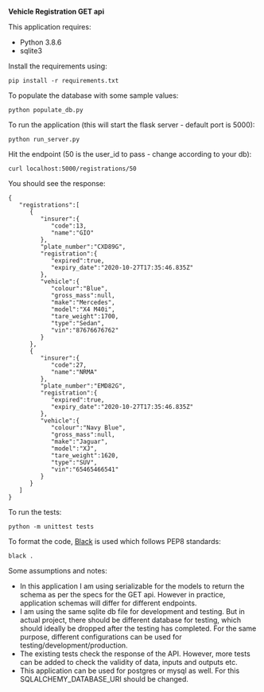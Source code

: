 **Vehicle Registration GET api**

This application requires:
- Python 3.8.6
- sqlite3

Install the requirements using:
```
pip install -r requirements.txt
```

To populate the database with some sample values:
```
python populate_db.py
```

To run the application (this will start the flask server - default port is 5000):

```
python run_server.py
```

Hit the endpoint (50 is the user_id to pass - change according to your db):

```
curl localhost:5000/registrations/50
```

You should see the response:

```
{
   "registrations":[
      {
         "insurer":{
            "code":13,
            "name":"GIO"
         },
         "plate_number":"CXD89G",
         "registration":{
            "expired":true,
            "expiry_date":"2020-10-27T17:35:46.835Z"
         },
         "vehicle":{
            "colour":"Blue",
            "gross_mass":null,
            "make":"Mercedes",
            "model":"X4 M40i",
            "tare_weight":1700,
            "type":"Sedan",
            "vin":"87676676762"
         }
      },
      {
         "insurer":{
            "code":27,
            "name":"NRMA"
         },
         "plate_number":"EMD82G",
         "registration":{
            "expired":true,
            "expiry_date":"2020-10-27T17:35:46.835Z"
         },
         "vehicle":{
            "colour":"Navy Blue",
            "gross_mass":null,
            "make":"Jaguar",
            "model":"XJ",
            "tare_weight":1620,
            "type":"SUV",
            "vin":"65465466541"
         }
      }
   ]
}

```

To run the tests:

```
python -m unittest tests
```

To format the code, [Black](https://github.com/psf/black) is used which follows PEP8 standards:

```
black .
```

Some assumptions and notes:

- In this application I am using serializable for the models to return the schema as per the specs for the GET api.
However in practice, application schemas will differ for different endpoints. 
- I am using the same sqlite db file for development and testing. But in actual project, there should be different database for testing,
which should ideally be dropped after the testing has completed. 
For the same purpose, different configurations can be used for testing/development/production.
- The existing tests check the response of the API. However, more tests can be added to check the validity of data, inputs and outputs etc.
- This application can be used for postgres or mysql as well. For this SQLALCHEMY_DATABASE_URI should be changed.